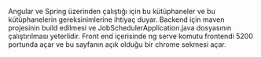 Angular ve Spring üzerinden çalıştığı için bu kütüphaneler ve bu kütüphanelerin gereksinimlerine ihtiyaç duyar.
Backend için maven projesinin build edilmesi ve JobSchedulerApplication.java dosyasının çalıştırılması yeterlidir.
Front end içerisinde ng serve komutu frontendi 5200 portunda açar ve bu sayfanın açık olduğu bir chrome sekmesi açar.
